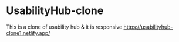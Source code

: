 # UsabilityHub-clone
 This is a clone of usability hub & it is responsive
https://usabilityhub-clone1.netlify.app/
